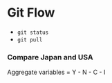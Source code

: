 # Git Flow
- `git status`
- `git pull`

### Compare Japan and USA
Aggregate variables = Y - N - C - I
